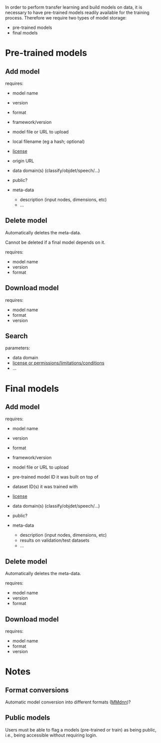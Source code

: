 In order to perform transfer learning and build models on data, it is necessary 
to have pre-trained models readily available for the training process.
Therefore we require two types of model storage:

* pre-trained models
* final models

# Pre-trained models

## Add model

requires:

  * model name
  * version
  * format
  * framework/version
  * model file or URL to upload
  * local filename (eg a hash; optional)
  * [license](license_overview.md)
  * origin URL
  * data domain(s) (classify/objdet/speech/...)
  * public?
  * meta-data

    * description (input nodes, dimensions, etc)
    * ...

## Delete model

Automatically deletes the meta-data.

Cannot be deleted if a final model depends on it.

requires:

  * model name
  * version
  * format

## Download model

requires:

  * model name
  * format
  * version


## Search

parameters:

  * data domain
  * [license or permissions/limitations/conditions](license_overview.md)
  * ...


# Final models

## Add model

requires:

  * model name
  * version
  * format
  * framework/version
  * model file or URL to upload
  * pre-trained model ID it was built on top of
  * dataset ID(s) it was trained with
  * [license](license_overview.md)
  * data domain(s) (classify/objdet/speech/...)
  * public?
  * meta-data

    * description (input nodes, dimensions, etc)
    * results on validation/test datasets
    * ...

## Delete model

Automatically deletes the meta-data.

requires:

  * model name
  * version
  * format

## Download model

requires:

  * model name
  * format
  * version


# Notes


## Format conversions

Automatic model conversion into different formats ([MMdnn](https://github.com/Microsoft/MMdnn))?


## Public models

Users must be able to flag a models (pre-trained or train) as being public, 
i.e., being accessible without requiring login.


